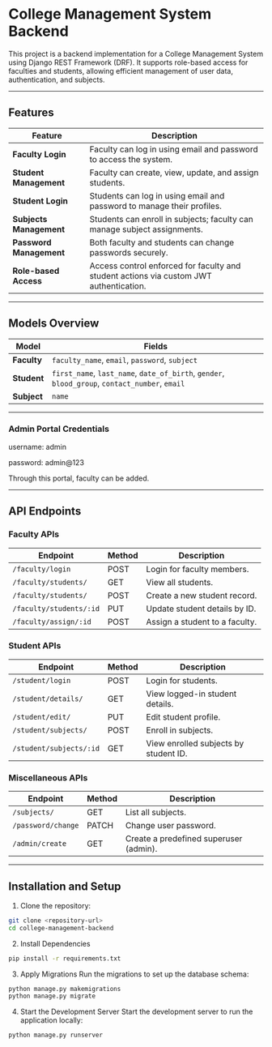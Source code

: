 # College Management System Backend

This project is a backend implementation for a College Management System using Django REST Framework (DRF). It supports role-based access for faculties and students, allowing efficient management of user data, authentication, and subjects.

---

## Features

| **Feature**                    | **Description**                                                                                   |
|--------------------------------|---------------------------------------------------------------------------------------------------|
| **Faculty Login**              | Faculty can log in using email and password to access the system.                                |
| **Student Management**         | Faculty can create, view, update, and assign students.                                           |
| **Student Login**              | Students can log in using email and password to manage their profiles.                           |
| **Subjects Management**        | Students can enroll in subjects; faculty can manage subject assignments.                        |
| **Password Management**        | Both faculty and students can change passwords securely.                                         |
| **Role-based Access**          | Access control enforced for faculty and student actions via custom JWT authentication.           |

---

## Models Overview

| **Model**    | **Fields**                                                                                          |
|--------------|----------------------------------------------------------------------------------------------------|
| **Faculty**  | `faculty_name`, `email`, `password`, `subject`                       |
| **Student**  | `first_name`, `last_name`, `date_of_birth`, `gender`, `blood_group`, `contact_number`, `email`      |
| **Subject**  | `name`                                                          |

---
### Admin Portal Credentials

  username: admin

  password: admin@123

Through this portal, faculty can be added. 

---


## API Endpoints

### Faculty APIs

| **Endpoint**             | **Method** | **Description**                               |
|--------------------------|------------|-----------------------------------------------|
| `/faculty/login`         | POST       | Login for faculty members.                   |
| `/faculty/students/`     | GET        | View all students.                           |
| `/faculty/students/`     | POST       | Create a new student record.                 |
| `/faculty/students/:id`  | PUT        | Update student details by ID.                |
| `/faculty/assign/:id`    | POST       | Assign a student to a faculty.               |

### Student APIs

| **Endpoint**             | **Method** | **Description**                               |
|--------------------------|------------|-----------------------------------------------|
| `/student/login`         | POST       | Login for students.                          |
| `/student/details/`      | GET        | View logged-in student details.              |
| `/student/edit/`         | PUT        | Edit student profile.                        |
| `/student/subjects/`     | POST       | Enroll in subjects.                          |
| `/student/subjects/:id`  | GET        | View enrolled subjects by student ID.        |

### Miscellaneous APIs

| **Endpoint**             | **Method** | **Description**                               |
|--------------------------|------------|-----------------------------------------------|
| `/subjects/`             | GET        | List all subjects.                           |
| `/password/change`       | PATCH      | Change user password.                        |
| `/admin/create`          | GET        | Create a predefined superuser (admin).       |

---


## Installation and Setup

1. Clone the repository:
```bash
git clone <repository-url>
cd college-management-backend
```

2. Install Dependencies
```bash
pip install -r requirements.txt
```

3. Apply Migrations
Run the migrations to set up the database schema:

```bash
python manage.py makemigrations
python manage.py migrate
```

4. Start the Development Server
Start the development server to run the application locally:

```bash
python manage.py runserver
```
